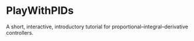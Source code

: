 # PlayWithPIDs
A short, interactive, introductory tutorial for proportional–integral–derivative controllers.
